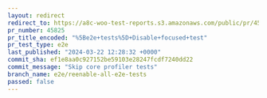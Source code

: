 ```yaml
---
layout: redirect
redirect_to: https://a8c-woo-test-reports.s3.amazonaws.com/public/pr/45825/e2e/index.html
pr_number: 45825
pr_title_encoded: "%5Be2e+tests%5D+Disable+focused+test"
pr_test_type: e2e
last_published: "2024-03-22 12:28:32 +0000"
commit_sha: ef1e8aa0c927152be59103e28247fcdf7240dd22
commit_message: "Skip core profiler tests"
branch_name: e2e/reenable-all-e2e-tests
passed: false
---
```

